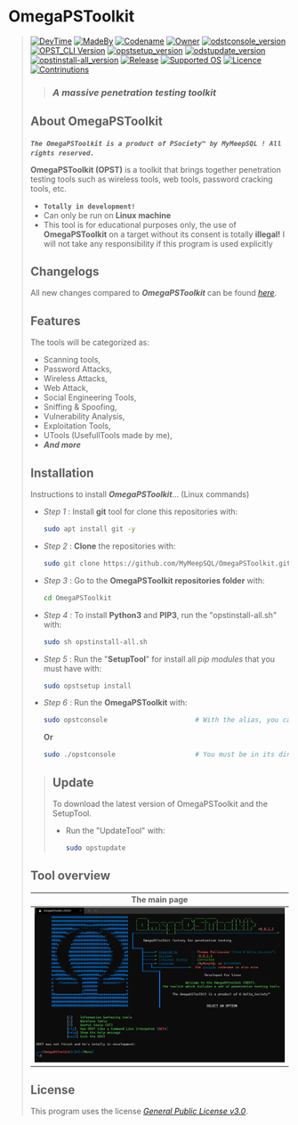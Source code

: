 # **OmegaPSToolkit**
> [![DevTime](https://wakatime.com/badge/user/244c440e-6ae6-441a-b1f9-1edf189e3f74/project/031099d6-1e97-4a06-9614-159befd2ac64.svg?style=flat-square)](https://wakatime.com/badge/user/244c440e-6ae6-441a-b1f9-1edf189e3f74/project/031099d6-1e97-4a06-9614-159befd2ac64)
[![MadeBy](https://img.shields.io/badge/Made%20by-Thomas%20Pellissier-informational?style=flat-square)](https://github.com/MyMeepSQL)
[![Codename](https://img.shields.io/badge/Codename-MyMeepSQL-informational?style=flat-square)](https://github.com/MyMeepSQL)
[![Owner](https://img.shields.io/badge/Owner-©%20PSociety™-informational?style=flat-square)](https://github.com/MyMeepSQL)
[![odstconsole_version](https://img.shields.io/badge/opstconsole%20version-0.0.1.3-brightgreen?style=flat-square)](https://github.com/MyMeepSQL/OmegaPSToolkit/blob/main/CHANGLOG.md)
[![OPST_CLI Version](https://img.shields.io/badge/OPST_CLI%20Version%20[BETA]-0.0.0.4-red?style=flat-square)](https://github.com/MyMeepSQL/OmegaPSToolkit/blob/main/CHANGLOG.md)
[![opstsetup_version](https://img.shields.io/badge/SetupTool%20version-2.1-success?style=flat-square)](https://github.com/MyMeepSQL/OmegaPSToolkit/blob/main/CHANGLOG.md)
[![odstupdate_version](https://img.shields.io/badge/UpdateTool%20version-1.7-success?style=flat-square)](https://github.com/MyMeepSQL/OmegaPSToolkit/blob/main/CHANGLOG.md)
[![opstinstall-all_version](https://img.shields.io/badge/InstallTools%20version-1.5-success?style=flat-square)](https://github.com/MyMeepSQL/OmegaPSToolkit/blob/main/CHANGLOG.md)
[![Release](https://img.shields.io/badge/Release-In%20Development-yellow?style=flat-square)]()
[![Supported OS](https://img.shields.io/badge/Supported%20OS-Linux-brightgreen?style=flat-square)]()
[![Licence](https://img.shields.io/badge/License-GNU%20GPL--3.0-important?style=flat-square)](https://github.com/MyMeepSQL/OmegaPSToolkit/blob/main/LICENSE)
[![Contrinutions](https://img.shields.io/badge/Contributions-Open%20!-yellow?style=flat-square)]()
> > ### _**A massive penetration testing toolkit**_
> 
> ## **About OmegaPSToolkit**
> _**`The OmegaPSToolkit is a product of PSociety™ by MyMeepSQL ! All rights reserved.`**_
>
>  **OmegaPSToolkit (OPST)** is a toolkit that brings together penetration testing tools such as wireless tools, web tools, password cracking tools, etc.
> * **`Totally in development!`**
> * Can only be run on **Linux machine**
> * This tool is for educational purposes only, the use of **OmegaPSToolkit** on a target without its consent is totally **illegal!** I will not take any responsibility if this program is used explicitly
> 
> ## **Changelogs**
> All new changes compared to _**OmegaPSToolkit**_ can be found _[here](https://github.com/MyMeepSQL/OmegaPSToolkit/blob/main/CHANGLOG.md)_.
> 
> ## **Features**
> The tools will be categorized as:
>  * Scanning tools,
>  * Password Attacks,
>  * Wireless Attacks,
>  * Web Attack,
>  * Social Engineering Tools,
>  * Sniffing & Spoofing,
>  * Vulnerability Analysis,
>  * Exploitation Tools,
>  * UTools (UsefullTools made by me),
>  * _**And more**_
> 
> ## **Installation**
> Instructions to install ***OmegaPSToolkit***... (Linux commands)
> 
> * _Step 1_ : Install **git** tool for clone this repositories with:
>   ```bash
>   sudo apt install git -y
>   ```
> * _Step 2_ : **Clone** the repositories with:
>   ```bash
>   sudo git clone https://github.com/MyMeepSQL/OmegaPSToolkit.git
>   ```
> * _Step 3_ : Go to the **OmegaPSToolkit repositories folder** with:
>   ```bash
>   cd OmegaPSToolkit
>   ```
> * _Step 4_ : To install **Python3** and **PIP3**, run the "opstinstall-all.sh" with:
>   ```bash
>   sudo sh opstinstall-all.sh
>   ```
> * _Step 5_ : Run the "**SetupTool**" for install all _pip modules_ that you must have with:
>   ```bash
>   sudo opstsetup install
>   ```
> * _Step 6_ : Run the **OmegaPSToolkit** with:
>   ```bash
>   sudo opstconsole                      # With the alias, you can run ODST anywhere (tell me if a problem appears) 
>   ```
>   **Or**
>   ```bash
>   sudo ./opstconsole                    # You must be in its directory to run ODST like this
>   ``` 
>>## **Update**
>>To download the latest version of OmegaPSToolkit and the SetupTool.
>>* Run the "UpdateTool" with:
>>   ```bash
>>   sudo opstupdate
>>   ```
>
> ## Tool overview
> | The main page | 
> | ------------- | 
> | ![menu](https://github.com/MyMeepSQL/OmegaPSToolkit/blob/main/Screens/odst_main_page.png)  |
> 
> ## License 
> This program uses the license _[General Public License v3.0](https://github.com/MyMeepSQL/OmegaPSToolkit/blob/main/LICENSE)_.
